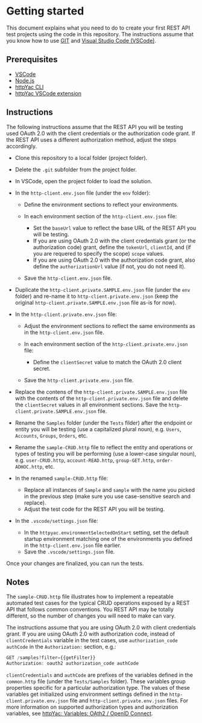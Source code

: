 # Getting started

This document explains what you need to do to create your first REST API test projects using the code in this repository. The instructions assume that you know how to use [GIT](https://git-scm.com/) and [Visual Studio Code (VSCode)](https://code.visualstudio.com/).

## Prerequisites

- [VSCode](https://code.visualstudio.com/)
- [Node.js](https://nodejs.org/)
- [httpYac CLI](https://httpyac.github.io/guide/installation_cli.html)
- [httpYac VSCode extension](https://httpyac.github.io/guide/installation_vscode.html)

## Instructions

The following instructions assume that the REST API you will be testing used OAuth 2.0 with the client credentials or the authorization code grant. If the REST API uses a different authorization method, adjust the steps accordingly.

- Clone this repository to a local folder (project folder).
- Delete the `.git` subfolder from the project folder.
- In VSCode, open the project folder to load the solution.
- In the `http-client.env.json` file (under the `env` folder):

  - Define the environment sections to reflect your environments.
  - In each environment section of the `http-client.env.json` file:

    - Set the `baseUrl` value to reflect the base URL of the REST API you will be testing.
    - If you are using OAuth 2.0 with the client credentials grant (or the authorization code) grant, define the `tokenUrl`, `clientId`, and (if you are requered to specify the scope) `scope` values.
    - If you are using OAuth 2.0 with the authorization code grant, also define the `authorizationUrl` value (if not, you do not need it).

  - Save the `http-client.env.json` file.

- Duplicate the `http-client.private.SAMPLE.env.json` file (under the `env` folder) and re-name it to `http-client.private.env.json` (keep the original `http-client.private.SAMPLE.env.json` file as-is for now).
- In the `http-client.private.env.json` file:

  - Adjust the environment sections to reflect the same environments as in the `http-client.env.json` file.
  - In each environment section of the `http-client.private.env.json` file:

    - Define the `clientSecret` value to match the OAuth 2.0 client secret.

  - Save the `http-client.private.env.json` file.

- Replace the contens of the `http-client.private.SAMPLE.env.json` file with the contents of the `http-client.private.env.json` file and delete the `clientSecret` values in all environment sections. Save the `http-client.private.SAMPLE.env.json` file.
- Rename the `Samples` folder (under the `Tests` filder) after the endpoint or entity you will be testing (use a capitalized plural noun), e.g. `Users`, `Accounts`, `Groups`, `Orders`, etc.
- Rename the `sample-CRUD.http` file to reflect the entity and operations or types of testing you will be performing (use a lower-case singular noun), e.g. `user-CRUD.http`, `account-READ.http`, `group-GET.http`, `order-ADHOC.http`, etc.
- In the renamed `sample-CRUD.http` file:

  - Replace all instances of `Sample` and `sample` with the name you picked in the previous step (make sure you use case-sensitive search and replace).
  - Adjust the test code for the REST API you will be testing.

- In the `.vscode/settings.json` file:

  - In the `httpyac.environmentSelectedOnStart` setting, set the default startup environment matching one of the environments you defined in the `http-client.env.json` file earlier.
  - Save the `.vscode/settings.json` file.

Once your changes are finalized, you can run the tests.

## Notes

The `sample-CRUD.http` file illustrates how to implement a repeatable automated test cases for the typical CRUD operations exposed by a REST API that follows common conventions. You REST API may be totally different, so the number of changes you will need to make can vary.

The instructions assume that you are using OAuth 2.0 with client credentials grant. If you are using OAuth 2.0 with authorization code, instead of `clientCredentials` variable in the test cases, use `authorization_code authCode` in the `Authorization:` section, e.g.:

```js
GET /samples?filter={{getFilter}}
Authorization: oauth2 authorization_code authCode
```

`clientCredentials` and `authCode` are prefixes of the variables defined in the `common.http` file (under the `Tests/Samples` folder). These variables group properties specific for a particular authorization type. The values of these variables get initialized using environment settings defined in the `http-client.private.env.json` file and `http-client.private.env.json` files. For more information on supported authorization types and authorization variables, see [httpYac: Variables: OAth2 / OpenID Connect](https://httpyac.github.io/guide/variables.html#oauth2-openid-connect).
